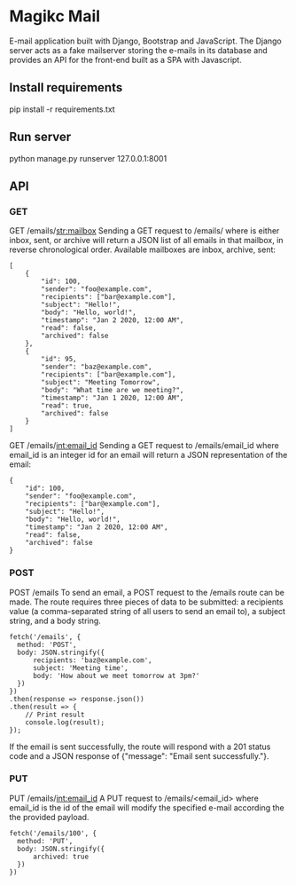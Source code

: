 # Magikc Mail

E-mail application built with Django, Bootstrap and JavaScript. The Django server acts as a fake mailserver storing the e-mails in its database and provides an API for the front-end built as a SPA with Javascript.

## Install requirements

pip install -r requirements.txt

## Run server

python manage.py runserver 127.0.0.1:8001

## API

### GET
GET /emails/<str:mailbox>
Sending a GET request to /emails/<mailbox> where <mailbox> is either inbox, sent, or archive will return a JSON list of all emails in that mailbox, in reverse chronological order. Available mailboxes are inbox, archive, sent:

```
[
    {
        "id": 100,
        "sender": "foo@example.com",
        "recipients": ["bar@example.com"],
        "subject": "Hello!",
        "body": "Hello, world!",
        "timestamp": "Jan 2 2020, 12:00 AM",
        "read": false,
        "archived": false
    },
    {
        "id": 95,
        "sender": "baz@example.com",
        "recipients": ["bar@example.com"],
        "subject": "Meeting Tomorrow",
        "body": "What time are we meeting?",
        "timestamp": "Jan 1 2020, 12:00 AM",
        "read": true,
        "archived": false
    }
]
```

GET /emails/<int:email_id>
Sending a GET request to /emails/email_id where email_id is an integer id for an email will return a JSON representation of the email:

```
{
    "id": 100,
    "sender": "foo@example.com",
    "recipients": ["bar@example.com"],
    "subject": "Hello!",
    "body": "Hello, world!",
    "timestamp": "Jan 2 2020, 12:00 AM",
    "read": false,
    "archived": false
}
```
### POST
POST /emails
To send an email, a POST request to the /emails route can be made. The route requires three pieces of data to be submitted: a recipients value (a comma-separated string of all users to send an email to), a subject string, and a body string.

```
fetch('/emails', {
  method: 'POST',
  body: JSON.stringify({
      recipients: 'baz@example.com',
      subject: 'Meeting time',
      body: 'How about we meet tomorrow at 3pm?'
  })
})
.then(response => response.json())
.then(result => {
    // Print result
    console.log(result);
});
```

If the email is sent successfully, the route will respond with a 201 status code and a JSON response of {"message": "Email sent successfully."}.

### PUT

PUT /emails/<int:email_id>
A PUT request to /emails/<email_id> where email_id is the id of the email will modify the specified e-mail according the the provided payload.

```
fetch('/emails/100', {
  method: 'PUT',
  body: JSON.stringify({
      archived: true
  })
})
```